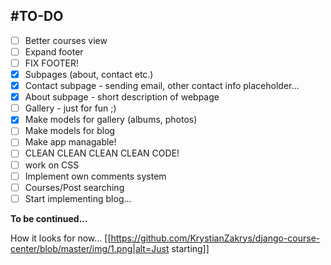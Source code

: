 #TO-DO
---
- [ ] Better courses view
- [ ] Expand footer
- [ ] FIX FOOTER!
- [x] Subpages (about, contact etc.)
- [x] Contact subpage - sending email, other contact info placeholder...
- [x] About subpage - short description of webpage
- [ ] Gallery - just for fun ;) 
- [x] Make models for gallery (albums, photos)
- [ ] Make models for blog
- [ ] Make app managable!
- [ ] CLEAN CLEAN CLEAN CLEAN CODE!
- [ ] work on CSS
- [ ] Implement own comments system
- [ ] Courses/Post searching
- [ ] Start implementing blog... 

**To be continued...**

How it looks for now...
[[https://github.com/KrystianZakrys/django-course-center/blob/master/img/1.png|alt=Just starting]]